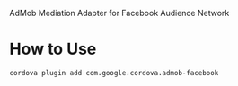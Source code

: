 
AdMob Mediation Adapter for Facebook Audience Network

# How to Use #

```bash
cordova plugin add com.google.cordova.admob-facebook
```

